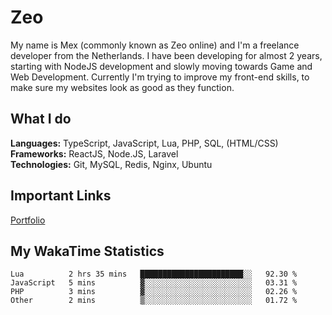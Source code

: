 # Zeo
My name is Mex (commonly known as Zeo online) and I'm a freelance developer from the Netherlands. I have been developing for almost 2 years, starting with NodeJS development and slowly moving towards Game and Web Development. Currently I'm trying to improve my front-end skills, to make sure my websites look as good as they function.

## What I do
**Languages:** TypeScript, JavaScript, Lua, PHP, SQL, (HTML/CSS)<br/>
**Frameworks:** ReactJS, Node.JS, Laravel<br/>
**Technologies:** Git, MySQL, Redis, Nginx, Ubuntu<br/>

## Important Links
[Portfolio](https://zeodev.cc)

## My WakaTime Statistics
<!--START_SECTION:waka-->
```text
Lua          2 hrs 35 mins   ███████████████████████░░   92.30 % 
JavaScript   5 mins          ▓░░░░░░░░░░░░░░░░░░░░░░░░   03.31 % 
PHP          3 mins          ▓░░░░░░░░░░░░░░░░░░░░░░░░   02.26 % 
Other        2 mins          ▒░░░░░░░░░░░░░░░░░░░░░░░░   01.72 % 
```
<!--END_SECTION:waka-->
